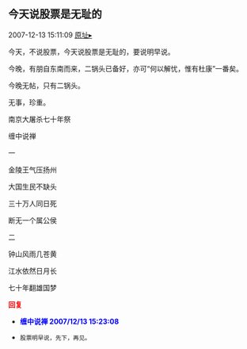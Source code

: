 ## 今天说股票是无耻的
2007-12-13 15:11:09
[原址▸](http://www.fxgan.com/chan_time/2007_07_12/800.htm)


今天，不说股票，今天说股票是无耻的，要说明早说。

今晚，有朋自东南而来，二锅头已备好，亦可“何以解忧，惟有杜康”一番矣。

今晚无帖，只有二锅头。

无事，珍重。

南京大屠杀七十年祭

缠中说禅

一

金陵王气压扬州

大国生民不缺头

三十万人同日死

断无一个属公侯

二

钟山风雨几苍黄

江水依然日月长

七十年翻雄国梦




**<font color='red'>回复</font>**


- **<font color='blue'>缠中说禅 2007/12/13 15:23:08</font>**
- ```
  股票明早说，先下，再见。
  ```
